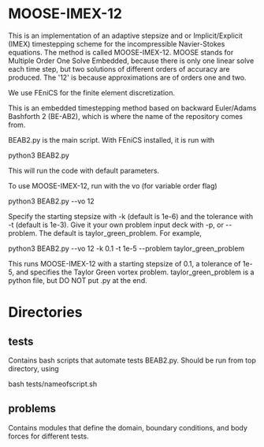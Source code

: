 # MOOSE-IMEX-12
This is an implementation of an adaptive stepsize and or Implicit/Explicit (IMEX) timestepping scheme for the incompressible Navier-Stokes equations. The method is called MOOSE-IMEX-12. MOOSE stands for Multiple Order One Solve Embedded, because there is only one linear solve each time step, but two solutions of different orders of accuracy are produced. The '12' is because approximations are of orders one and two.

We use FEniCS for the finite element discretization.

This is an embedded timestepping method based on backward Euler/Adams Bashforth 2 (BE-AB2), which is where the name of the repository comes from.

BEAB2.py is the main script. With FEniCS installed, it is run with

python3 BEAB2.py

This will run the code with default parameters.

To use MOOSE-IMEX-12, run with the vo (for variable order flag)

python3 BEAB2.py --vo 12

Specify the starting stepsize with -k (default is 1e-6) and the tolerance with -t (default is 1e-3).
Give it your own problem input deck with -p, or --problem. The default is taylor_green_problem. For example,

python3 BEAB2.py --vo 12 -k 0.1 -t 1e-5 --problem taylor_green_problem

This runs MOOSE-IMEX-12 with a starting stepsize of 0.1, a tolerance of 1e-5, and specifies the Taylor Green vortex problem. taylor_green_problem is a python file, but DO NOT put .py at the end.

# Directories

## tests

Contains bash scripts that automate tests BEAB2.py. Should be run from top directory, using

bash tests/nameofscript.sh

## problems

Contains modules that define the domain, boundary conditions, and body forces for different tests.


